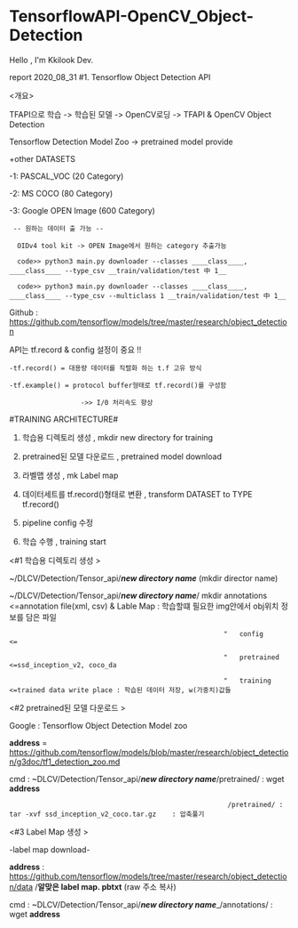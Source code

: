 # TensorflowAPI-OpenCV_Object-Detection
Hello , I'm Kkilook Dev.

report 2020_08_31
#1. Tensorflow Object Detection API 

<개요>

TFAPI으로 학습 -> 학습된 모델 -> OpenCV로딩 -> TFAPI & OpenCV Object Detection 

<DATASET>
  
  Tensorflow Detection Model Zoo -> pretrained model provide
  
  +other DATASETS
  
   -1: PASCAL_VOC (20 Category)
   
   -2: MS COCO (80 Category)
   
   -3: Google OPEN Image (600 Category) 
   
     -- 원하는 데이터 출 가능 --
     
      OIDv4 tool kit -> OPEN Image에서 원하는 category 추출가능
      
      code>> python3 main.py downloader --classes ____class____, ____class____ --type_csv __train/validation/test 中 1__
      
      code>> python3 main.py downloader --classes ____class____, ____class____ --type_csv --multiclass 1 __train/validation/test 中 1__


<DOWNLOAD Tensorflow Object Detection API>
  
  Github : https://github.com/tensorflow/models/tree/master/research/object_detection
  
  
<TRAINING _ CUSTOM DATASET TRAINING PROCESS>
  
  API는 tf.record & config 설정이 중요 !!
  
    -tf.record() = 대용량 데이터를 직렬화 하는 t.f 고유 방식
    
    -tf.example() = protocol buffer형태로 tf.record()를 구성함
    
                      ->> I/0 처리속도 향상
  
  
<TRAINING PIPELINE CONFIG>
  
  #TRAINING ARCHITECTURE#
  
  1. 학습용 디렉토리 생성 , mkdir new directory for training
  
  2. pretrained된 모델 다운로드 , pretrained model download
  
  3. 라벨맵 생성 , mk Label map
  
  4. 데이터세트를 tf.record()형태로 변환 ,  transform DATASET to TYPE tf.record()
  
  5. pipeline config 수정 
  
  6. 학습 수행 , training start
  
  
  
  <#1 학습용 디렉토리 생성 >
  
  ~/DLCV/Detection/Tensor_api/___new directory name___ (mkdir  director name)
  
  ~/DLCV/Detection/Tensor_api/___new directory name___/ mkdir annotations    <=annotation file(xml, csv) & Lable Map : 학습할떄 필요한 img안에서 obj위치 정보를 담은 파일
  
                                                          "   config         <=
                                                          
                                                          "   pretrained     <=ssd_inception_v2, coco_da
                                                          
                                                          "   training       <=trained data write place : 학습된 데이터 저장, w(가중치)값들
                                                          
                                                          
                                                          
  <#2 pretrained된 모델 다운로드 >
  
  Google : Tensorflow Object Detection Model zoo
  
  __address__ = https://github.com/tensorflow/models/blob/master/research/object_detection/g3doc/tf1_detection_zoo.md
  
  cmd : ~DLCV/Detection/Tensor_api/___new directory name___/pretrained/ : wget __address__
  
                                                           /pretrained/ : tar -xvf ssd_inception_v2_coco.tar.gz    : 압축풀기
                                               
                                               
                                                           
  <#3 Label Map 생성 >
  
  -label map download- 
  
  __address__ : https://github.com/tensorflow/models/tree/master/research/object_detection/data /__알맞은 label map. pbtxt__ (raw 주소 복사)
  
 
  cmd : ~DLCV/Detection/Tensor_api/___new directory name____/annotations/ : wget __address__
  
  
  
                                                        
  
  

